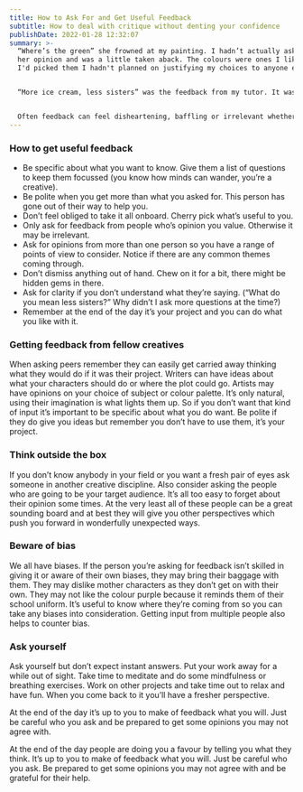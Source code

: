 ```yaml
---
title: How to Ask For and Get Useful Feedback
subtitle: How to deal with critique without denting your confidence
publishDate: 2022-01-28 12:32:07
summary: >-
  “Where’s the green” she frowned at my painting. I hadn’t actually asked for
  her opinion and was a little taken aback. The colours were ones I liked. When
  I'd picked them I hadn't planned on justifying my choices to anyone else.


  “More ice cream, less sisters” was the feedback from my tutor. It was a two hander play about sisters. I didn’t get it. Wouldn’t less sisters mean more stage time for melting confectionary? Sounded more like performance art than a play to me.


  Often feedback can feel disheartening, baffling or irrelevant whether you’ve asked for it or not. It’s not the fault of the person giving it to you, they’re telling you what they think. It’s on us to get from feedback what’s going to be useful for us and leave the rest. This is how I approach it now..
---
```

### How to get useful feedback

* Be specific about what you want to know. Give them a list of questions to keep them focussed (you know how minds can wander, you’re a creative).
* Be polite when you get more than what you asked for. This person has gone out of their way to help you.
* Don’t feel obliged to take it all onboard. Cherry pick what’s useful to you.
* Only ask for feedback from people who’s opinion you value. Otherwise it may be irrelevant.
* Ask for opinions from more than one person so you have a range of points of view to consider. Notice if there are any common themes coming through.
* Don’t dismiss anything out of hand. Chew on it for a bit, there might be hidden gems in there. 
* Ask for clarity if you don’t understand what they’re saying. (“What do you mean less sisters?” Why didn’t I ask more questions at the time?)
* Remember at the end of the day it’s your project and you can do what you like with it.

### Getting feedback from fellow creatives

When asking peers remember they can easily get carried away thinking what they would do if it was their project. Writers can have ideas about what your characters should do or where the plot could go. Artists may have opinions on your choice of subject or colour palette.  It’s only natural, using their imagination is what lights them up. So if you don’t want that kind of input it’s important to be specific about what you do want. Be polite if they do give you ideas but remember you don’t have to use them, it’s your project.

### Think outside the box

If you don’t know anybody in your field or you want a fresh pair of eyes ask someone in another creative discipline. Also consider asking the people who are going to be your target audience. It’s all too easy to forget about their opinion some times. At the very least all of these people can be a great sounding board and at best they will give you other perspectives which push you forward in wonderfully unexpected ways.

### Beware of bias

We all have biases. If the person you’re asking for feedback isn’t skilled in giving it or aware of their own biases, they may bring their baggage with them. They may dislike mother characters as they don’t get on with their own. They may not like the colour purple because it reminds them of their school uniform. It’s useful to know where they’re coming from so you can take any biases into consideration. Getting input from multiple people also helps to counter bias.

### Ask yourself

Ask yourself but don’t expect instant answers. Put your work away for a while out of sight. Take time to meditate and do some mindfulness or breathing exercises. Work on other projects and take time out to relax and have fun. When you come back to it you’ll have a fresher perspective.

At the end of the day it’s up to you to make of feedback what you will. Just be careful who you ask and be prepared to get some opinions you may not agree with. 

At the end of the day people are doing you a favour by telling you what they think. It’s up to you to make of feedback what you will. Just be careful who you ask. Be prepared to get some opinions you may not agree with and be grateful for their help.